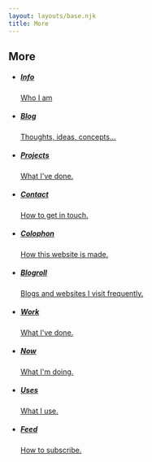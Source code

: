 ```yaml
---
layout: layouts/base.njk
title: More
---
```


## More

<ul class="nav-pages">
<li><a href="/info/"><h5>Info</h5><p class="excerpt">Who I am</p></a></li>
<li><a href="/blog"><h5>Blog</h5><p>Thoughts, ideas, concepts...</p></a></li>
<li><a href="/tag/projects"><h5>Projects</h5><p>What I've done.</p></a></li>
<li><a href="/info/#contact"><h5>Contact</h5><p>How to get in touch.</p></a></li>
<li><a href="/colophon"><h5>Colophon</h5><p>How this website is made.</p></a></li>
<li><a href="/blogroll"><h5>Blogroll</h5><p>Blogs and websites I visit frequently.</p></a></li>
<li><a href="/work"><h5>Work</h5><p>What I've done.</p></a></li>
<li><a href="/now"><h5>Now</h5><p>What I'm doing.</p></a></li>
<li><a href="/uses"><h5>Uses</h5><p>What I use.</p></a></li>
<li><a href="/feed"><h5>Feed</h5><p>How to subscribe.</p></a></li>
</ul>